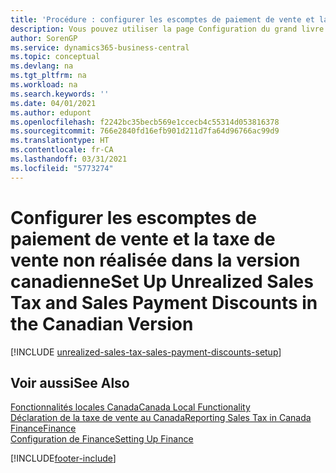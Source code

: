 ```yaml
---
title: 'Procédure : configurer les escomptes de paiement de vente et la taxe de vente non réalisée [CA]'
description: Vous pouvez utiliser la page Configuration du grand livre pour configurer la taxe de vente non réalisée dans la version canadienne. Vous pouvez également configurer des montants de taxe de correction maximum de manière à limiter les montants de correction de taxe qui sont entrés pour les ventes et les achats. Cela vous permet de remplacer la taxe calculée lorsqu'il existe des différences d'arrondissement entre ce qui est calculé sur le bon de commande et ce qui est calculé sur la facture achat du fournisseur.
author: SorenGP
ms.service: dynamics365-business-central
ms.topic: conceptual
ms.devlang: na
ms.tgt_pltfrm: na
ms.workload: na
ms.search.keywords: ''
ms.date: 04/01/2021
ms.author: edupont
ms.openlocfilehash: f2242bc35becb569e1ccecb4c55314d053816378
ms.sourcegitcommit: 766e2840fd16efb901d211d7fa64d96766ac99d9
ms.translationtype: HT
ms.contentlocale: fr-CA
ms.lasthandoff: 03/31/2021
ms.locfileid: "5773274"
---
```

# <a name="set-up-unrealized-sales-tax-and-sales-payment-discounts-in-the-canadian-version"></a><span data-ttu-id="b8c86-105">Configurer les escomptes de paiement de vente et la taxe de vente non réalisée dans la version canadienne</span><span class="sxs-lookup"><span data-stu-id="b8c86-105">Set Up Unrealized Sales Tax and Sales Payment Discounts in the Canadian Version</span></span>

[!INCLUDE [unrealized-sales-tax-sales-payment-discounts-setup](../includes/CAMXUS/unrealized-sales-tax-sales-payment-discounts-setup.md)]

## <a name="see-also"></a><span data-ttu-id="b8c86-106">Voir aussi</span><span class="sxs-lookup"><span data-stu-id="b8c86-106">See Also</span></span>

[<span data-ttu-id="b8c86-107">Fonctionnalités locales Canada</span><span class="sxs-lookup"><span data-stu-id="b8c86-107">Canada Local Functionality</span></span>](canada-local-functionality.md)  
[<span data-ttu-id="b8c86-108">Déclaration de la taxe de vente au Canada</span><span class="sxs-lookup"><span data-stu-id="b8c86-108">Reporting Sales Tax in Canada</span></span>](ca-sales-tax.md)  
[<span data-ttu-id="b8c86-109">Finance</span><span class="sxs-lookup"><span data-stu-id="b8c86-109">Finance</span></span>](../../finance.md)  
[<span data-ttu-id="b8c86-110">Configuration de Finance</span><span class="sxs-lookup"><span data-stu-id="b8c86-110">Setting Up Finance</span></span>](../../finance.md)  


[!INCLUDE[footer-include](../../includes/footer-banner.md)]